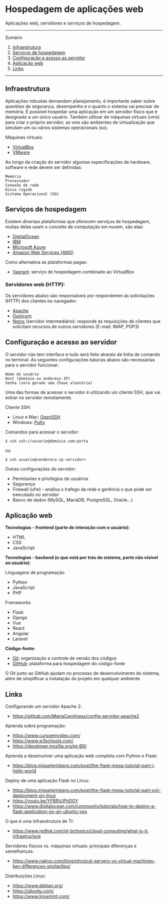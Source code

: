 # Hospedagem de aplicações web

Aplicações web, servidores e serviços de hospedagem.

*******
Sumário
 1. [Infraestrutura](#infraestrutura)
 2. [Serviços de hospedagem](#servicos)
 3. [Configuração e acesso ao servidor](#servidor)
 4. [Aplicação web](#aplicacao)
 5. [Links](#links)

*******

<div id='infraestrutura'/>

## Infraestrutura

Aplicações robustas demandam planejamento, é importante saber sobre questões de segurança, desempenho e o quanto o sistema vai precisar de memória. É possível hospedar uma aplicação em um servidor físico que é designado a um único usuário. Também utilizar de máquinas virtuais (vms) para criar o próprio servidor, as vms são ambientes de virtualização que simulam um ou vários sistemas operacionais (so). 

Máquinas virtuais:

- [VirtualBox](https://www.virtualbox.org/)
- [VMware](https://www.vmware.com/br.html)

Ao longo da criação do servidor algumas especificações de hardware, software e rede devem ser definidas:

    Memória
    Processador
    Conexão de rede
    Disco rígido
    Sistema Operacional (SO)

<div id='servicos'/>

## Serviços de hospedagem

Existem diversas plataformas que oferecem serviços de hospedagem, muitas delas usam o conceito de computação em nuvem, são elas:

- [DigitalOcean](https://www.digitalocean.com/)
- [IBM](https://www.ibm.com/br-pt)
- [Microsoft Azure](https://azure.microsoft.com/pt-br/) 
- [Amazon Web Services (AWS)](https://aws.amazon.com/pt/)

Como alternativa as plataformas pagas:

- [Vagrant](https://www.vagrantup.com/): serviço de hospedagem combinado ao VirtualBox

### Servidores web (HTTP):

Os servidores abaixo são responsáveis por responderem às solicitações (HTTP) dos clientes no navegador:

 - [Apache](https://www.apache.org/)
 - [Gunicorn](https://gunicorn.org/)
 - [Nginx](https://nginx.org/) (servidor intermediário): responde às requisições de clientes que solicitam recursos de outros servidores (E-mail: IMAP, POP3)

<div id='servidor'/>

## Configuração e acesso ao servidor

O servidor não tem interface e tudo será feito através de linha de comando no terminal. As seguintes configurações básicas abaixo são necessárias para o servidor funcionar:

    Nome do usuário
    Host (domínio ou endereço IP)
    Senha (será gerado uma chave aleatória)

Uma das formas de acessar o servidor é utilizando um cliente SSH, que vai entrar no servidor remotamente. 

Cliente SSH:

- Linux e Mac: [OpenSSH](https://www.openssh.com/)
- Windows: [Putty](https://www.putty.org/)

Comandos para acessar o servidor:

`$ ssh ssh://usuario@dominio.com:porta` 

ou 

`$ ssh usuario@<endereco-ip-servidor>`

Outras configurações do servidor:

- Permissões e privilégios de usuários
- Segurança
- Firewall (ufw) - analisa o trafego da rede e gerência o que pode ser executado no servidor 
- Banco de dados (MySQL, MariaDB, PostgreSQL, Oracle...)
    
<div id='aplicacao'/>

## Aplicação web

**Tecnologias - frontend (parte de interação com o usuário):**

- HTML
- CSS
- JavaScript 

**Tecnologias - backend (o que está por trás do sistema, parte não visível ao usuário):**

Linguagens de programação

- Python
- JavaScript
- PHP

Frameworks

- Flask
- Django
- Vue
- React
- Angular
- Laravel

**Código-fonte:** 

- [Git](https://git-scm.com/): organização e controle de versão dos códigos
- [GitHub](https://github.com/): plataforma para hospedagem do código-fonte

O Git junto ao GitHub ajudam no processo de desenvolvimento do sistema, além de simplificar a instalação do projeto em qualquer ambiente.

<div id='links'/>

## Links

Configurando um servidor Apache 2:

- https://github.com/MariaCarolinass/config-servidor-apache2

Aprenda sobre programação:

- https://www.cursoemvideo.com/
- https://www.w3schools.com/
- https://developer.mozilla.org/pt-BR/

Aprenda a desenvolver uma aplicação web completa com Python e Flask:

- https://blog.miguelgrinberg.com/post/the-flask-mega-tutorial-part-i-hello-world

Deploy de uma aplicação Flask no Linux:

- https://blog.miguelgrinberg.com/post/the-flask-mega-tutorial-part-xvii-deployment-on-linux
- https://youtu.be/YFBRVJPhDGY
- https://www.digitalocean.com/community/tutorials/how-to-deploy-a-flask-application-on-an-ubuntu-vps

O que é uma infraestrutura de TI:

- https://www.redhat.com/pt-br/topics/cloud-computing/what-is-it-infrastructure

Servidores físicos vs. máquinas virtuais: principais diferenças e semelhanças:

- https://www.nakivo.com/blog/physical-servers-vs-virtual-machines-key-differences-similarities/

Distribuições Linux:

- https://www.debian.org/
- https://ubuntu.com/
- https://www.linuxmint.com/
